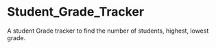 # Student_Grade_Tracker
A student Grade tracker to find the number of students, highest, lowest grade.
